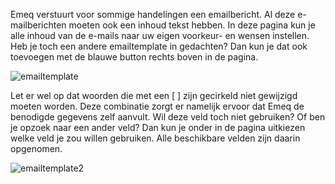 Emeq verstuurt voor sommige handelingen een emailbericht. Al deze e-mailberichten moeten ook een inhoud tekst hebben. In deze pagina kun je alle inhoud van de e-mails naar uw eigen voorkeur- en wensen instellen. Heb je toch een andere emailtemplate in gedachten? Dan kun je dat ook toevoegen met de blauwe button rechts boven in de pagina.

![emailtemplate](https://user-images.githubusercontent.com/95087870/154323959-44b483d7-9e96-44c1-acb1-90ba3322487e.PNG)

Let er wel op dat woorden die met een [ ] zijn gecirkeld niet gewijzigd moeten worden. Deze combinatie zorgt er namelijk ervoor dat Emeq de benodigde gegevens zelf aanvult. Wil deze veld toch niet gebruiken? Of ben je opzoek naar een ander veld? Dan kun je onder in de pagina uitkiezen welke veld je zou willen gebruiken. Alle beschikbare velden zijn daarin opgenomen.

![emailtemplate2](https://user-images.githubusercontent.com/95087870/154324576-6474ff11-0a43-40e1-8ee4-2aa51a932e6c.PNG)
